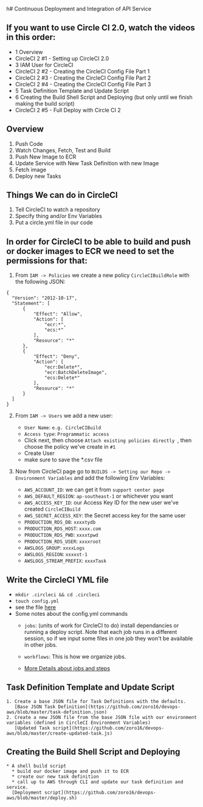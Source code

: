 h# Continuous Deployment and Integration of API Service


## If you want to use Circle CI 2.0, watch the videos in this order:
  * 1 Overview
  * CircleCI 2 #1 - Setting up CircleCI 2.0
  * 3 IAM User for CircleCI
  * CircleCI 2 #2 - Creating the CircleCI Config File Part 1
  * CircleCI 2 #3 - Creating the CircleCI Config File Part 2
  * CircleCI 2 #4 - Creating the CircleCI Config File Part 3
  * 5 Task Definition Template and Update Script
  * 6 Creating the Build Shell Script and Deploying (but only until we finish making
    the build script)
  * CircleCI 2 #5 - Full Deploy with Circle CI 2

## Overview
  1. Push Code
  2. Watch Changes, Fetch, Test and Build
  3. Push New Image to ECR
  4. Update Service with New Task Definition with new Image
  5. Fetch image
  6. Deploy new Tasks
  
## Things We can do in CircleCI
  1. Tell CircleCI to watch a repository
  2. Specify thing and/or Env Variables
  3. Put a circle.yml file in our code
  
## In order for CircleCI to be able to build and push or docker images to ECR we need to set the permissions for that:
  1. From `IAM -> Policies` we create a new policy `CircleCIBuildRole` with the following JSON:
  ```
  {
    "Version": "2012-10-17",
    "Statement": [
        {
            "Effect": "Allow",
            "Action": [
                "ecr:*",
                "ecs:*"
            ],
            "Resource": "*"
        },
        {
            "Effect": "Deny",
            "Action": [
                "ecr:Delete*",
                "ecr:BatchDeleteImage",
                "ecs:Delete*"
            ],
            "Resource": "*"
        }
    ]
  }
  ```
  
  2. From `IAM -> Users` we add a new user:
     * `User Name`: `e.g. CircleCIBuild`
     * `Access type`: `Programmatic access`
     * Click next, then choose `Attach existing policies directly `, then choose the policy we've create in `#1`
     * Create User
     * make sure to save the *.csv file
     
  3. Now from CircleCI page go to `BUILDS -> Setting our Repo -> Environment Variables` and add the following Env Variables:
     * `AWS_ACCOUNT_ID`: we can get it from `support center page`
     * `AWS_DEFAULT_REGION`: `ap-southeast-1` or whichever you want
     * `AWS_ACCESS_KEY_ID`: our Access Key ID for the new user we've created `CircleCIBuild`
     * `AWS_SECRET_ACCESS_KEY`: the Secret access key for the same user
     * `PRODUCTION_RDS_DB`:	`xxxxtydb`
     * `PRODUCTION_RDS_HOST`:	`xxxx.com`
     * `PRODUCTION_RDS_PWD`: `xxxxtpwd`
     * `PRODUCTION_RDS_USER`: `xxxxroot`
     * `AWSLOGS_GROUP`:	`xxxxLogs`
     * `AWSLOGS_REGION`: `xxxxst-1`
     * `AWSLOGS_STREAM_PREFIX`:	`xxxxTask`
 
## Write the CircleCI YML file
  * `mkdir .circleci && cd .circleci`
  * `touch config.yml`
  * see the file [here](https://github.com/zoro16/devops-aws/blob/master/.circleci/config.yml)
  * Some notes about the config.yml commands
    * `jobs`: (units of work for CircleCI to do) install dependancies or running a deploy script. Note that each job runs in a different session, so if we input some files in one job they won't be available in other jobs.
    * `workflows`: This is how we organize jobs.
    
    * [More Details about jobs and steps](https://circleci.com/docs/2.0/jobs-steps/)
    

## Task Definition Template and Update Script 
    1. Create a base JSON file for Task Definitions with the defaults.
       [Base JSON Task Definition](https://github.com/zoro16/devops-aws/blob/master/task-definition.json)
    2. Create a new JSON file from the base JSON file with our environment variables (defined in CircleCI Environment Variables)
       [Updated Task script](https://github.com/zoro16/devops-aws/blob/master/create-updated-task.js)

## Creating the Build Shell Script and Deploying
    * A shell build script
      * build our docker image and push it to ECR
      * create our new task definition
      * call up to AWS through CLI and update our task definition and service.
      [Deployment script](https://github.com/zoro16/devops-aws/blob/master/deploy.sh)
